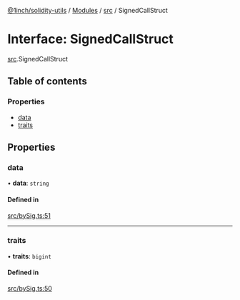 [@1inch/solidity-utils](../README.md) / [Modules](../modules.md) / [src](../modules/src.md) / SignedCallStruct

# Interface: SignedCallStruct

[src](../modules/src.md).SignedCallStruct

## Table of contents

### Properties

- [data](src.SignedCallStruct.md#data)
- [traits](src.SignedCallStruct.md#traits)

## Properties

### data

• **data**: `string`

#### Defined in

[src/bySig.ts:51](https://github.com/1inch/solidity-utils/blob/2e247c2/src/bySig.ts#L51)

___

### traits

• **traits**: `bigint`

#### Defined in

[src/bySig.ts:50](https://github.com/1inch/solidity-utils/blob/2e247c2/src/bySig.ts#L50)

